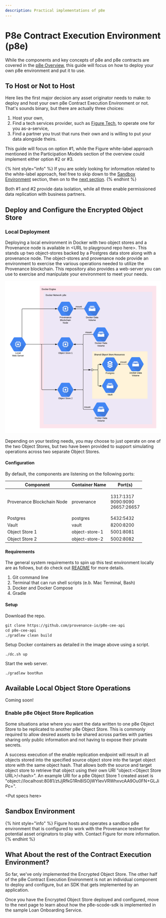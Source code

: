 ```yaml
---
description: Practical implementations of p8e
---
```


# P8e Contract Execution Environment (p8e)

While the components and key concepts of p8e and p8e contracts are covered in the [p8e Overview](https://docs.provenance.io/p8e/overview), this guide will focus on how to deploy your own p8e environment and put it to use.

## To Host or Not to Host

Here lies the first major decision any asset originator needs to make: to deploy and host your own p8e Contract Execution Environment or not. That's sounds binary, but there are actually three choices:

1. Host your own,
2. Find a tech services provider, such as [Figure Tech](https://www.figure.tech), to operate one for you as-a-service,
3. Find a partner you trust that runs their own and is willing to put your data alongside theirs.

This guide will focus on option #1, while the Figure white-label approach mentioned in the Participation Models section of the overview could implement either option #2 or #3.

{% hint style="info" %}
If you are solely looking for information related to the white-label approach, feel free to skip down to the [Sandbox Environment](p8e-contract-execution-environment-p8e.md#sandbox-environment) section, then on to the [next section](loan-onboarding-service/).
{% endhint %}

Both #1 and #2 provide data isolation, while all three enable permissioned data replication with business partners.

## Deploy and Configure the Encrypted Object Store

### Local Deployment

Deploying a local environment in Docker with two object stores and a Provenance node is available in \<URL to playground repo here>. This stands up two object-stores backed by a Postgres data store along with a provenance node.  The object-stores and provenance node provide an environment to exercise the various operations needed to utilize the Provenance blockchain.  This repository also provides a web-server you can use to exercise and manipulate your environment to meet your needs.&#x20;

![Local Environment Setup](<../../.gitbook/assets/Post Close - Local Env Setup (6).png>)

Depending on your testing needs, you may choose to just operate on one of the two Object Stores, but two have been provided to support simulating operations across two separate Object Stores.

#### Configuration

By default, the components are listening on the following ports:

| Component                  | Container Name | Port(s)                                      |
| -------------------------- | -------------- | -------------------------------------------- |
| Provenance Blockchain Node | provenance     | <p>1317:1317<br>9090:9090<br>26657:26657</p> |
| Postgres                   | postgres       | 5432:5432                                    |
| Vault                      | vault          | 8200:8200                                    |
| Object Store 1             | object-store-1 | 5001:8081                                    |
| Object Store 2             | object-store-2 | 5002:8082                                    |

#### Requirements

The general system requirements to spin up this test environment locally are as follows, but do check out [README](https://github.com/provenance-io/p8e-cee-api) for more details.

1. Git command line
2. Terminal that can run shell scripts (e.b. Mac Terminal, Bash)
3. Docker and Docker Compose
4. Gradle

#### Setup

Download the repo.

```
git clone https://github.com/provenance-io/p8e-cee-api
cd p8e-cee-api
./gradlew clean build
```

Setup Docker containers as detailed in the image above using a script.&#x20;

```
./dc.sh up
```

Start the web server.

```
./gradlew bootRun  
```

## Available Local Object Store Operations

Coming soon!

### Enable p8e Object Store Replication

Some situations arise where you want the data written to one p8e Object Store to be replicated to another p8e Object Store.  This is commonly required to allow desired assets to be shared across parties with parties sharing only public information and not having to expose their private secrets.

A success execution of the enable replication endpoint will result in all objects stored into the specified source object store into the target object store with the same object hash.  That allows both the source and target object store to retrieve that object using their own URI "object:\<Object Store URL>/\<hash>".  An example URI for a p8e Object Store 1 created asset is "object://localhost:8081/ztJjRfkG1Rn8ISOjWYIevVRWhxvcAA9Ou0FN+GLJiPc=".

\<Put specs here>

## Sandbox Environment

{% hint style="info" %}
Figure hosts and operates a sandbox p8e environment that is configured to work with the Provenance testnet for potential asset originators to play with. Contact Figure for more information.
{% endhint %}

## What About the rest of the Contract Execution Environment?

So far, we've only implemented the Encrypted Object Store. The other half of the p8e Contract Execution Environment is not an individual component to deploy and configure, but an SDK that gets implemented by an application.

Once you have the Encrypted Object Store deployed and configured, move to the next page to learn about how the p8e-scode-sdk is implemented in the sample Loan Onboarding Service.
